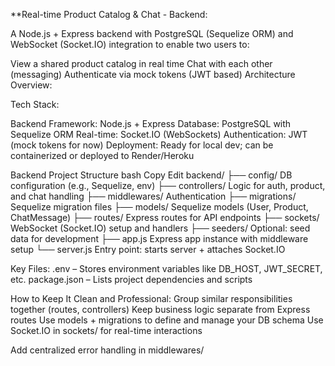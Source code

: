 **Real-time Product Catalog & Chat - Backend:

A Node.js + Express backend with PostgreSQL (Sequelize ORM) and WebSocket (Socket.IO) integration to enable two users to:

View a shared product catalog in real time
Chat with each other (messaging)
Authenticate via mock tokens (JWT based)
Architecture Overview:

Tech Stack:

Backend Framework: Node.js + Express
Database: PostgreSQL with Sequelize ORM
Real-time: Socket.IO (WebSockets)
Authentication: JWT (mock tokens for now)
Deployment: Ready for local dev; can be containerized or deployed to Render/Heroku 


 Backend Project Structure
bash
Copy
Edit
backend/
├── config/                DB configuration (e.g., Sequelize, env)
├── controllers/           Logic for auth, product, and chat handling
├── middlewares/           Authentication 
├── migrations/            Sequelize migration files
├── models/                Sequelize models (User, Product, ChatMessage)
├── routes/                Express routes for API endpoints
├── sockets/               WebSocket (Socket.IO) setup and handlers
├── seeders/               Optional: seed data for development
├── app.js                 Express app instance with middleware setup
└── server.js              Entry point: starts server + attaches Socket.IO


Key Files:
.env – Stores environment variables like DB_HOST, JWT_SECRET, etc.
package.json – Lists project dependencies and scripts



 How to Keep It Clean and Professional:
 Group similar responsibilities together (routes, controllers)
Keep business logic separate from Express routes
 Use models + migrations to define and manage your DB schema
 Use Socket.IO in sockets/ for real-time interactions

 Add centralized error handling in middlewares/